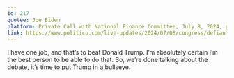 ```yaml
---
id: 217
quotee: Joe Biden
platform: Private Call with National Finance Committee, July 8, 2024, per Politico
link: https://www.politico.com/live-updates/2024/07/08/congress/defiant-biden-tells-donors-were-done-with-the-debate-00166834
---
```

I have one job, and that’s to beat Donald Trump. I’m absolutely certain I’m the best person to be able to do that. So, we’re done talking about the debate, it’s time to put Trump in a bullseye.